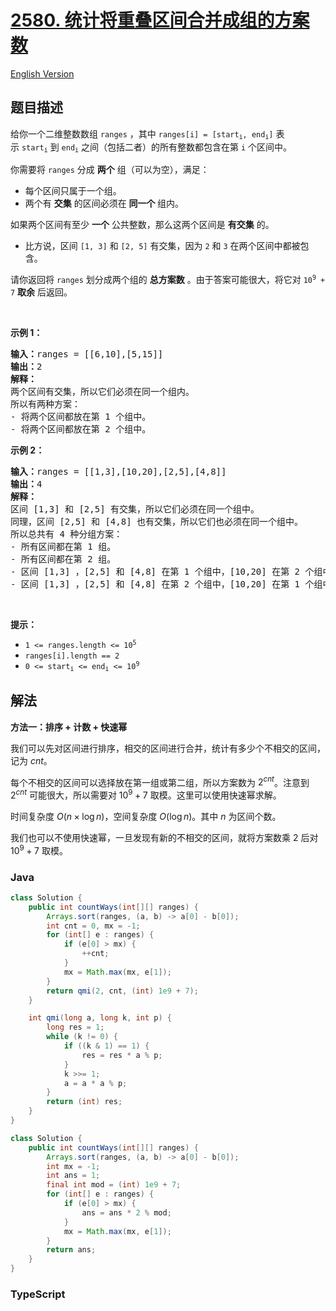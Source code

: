# [2580. 统计将重叠区间合并成组的方案数](https://leetcode.cn/problems/count-ways-to-group-overlapping-ranges)

[English Version](/solution/2500-2599/2580.Count%20Ways%20to%20Group%20Overlapping%20Ranges/README_EN.md)

## 题目描述

<!-- 这里写题目描述 -->

<p>给你一个二维整数数组&nbsp;<code>ranges</code>&nbsp;，其中&nbsp;<code>ranges[i] = [start<sub>i</sub>, end<sub>i</sub>]</code>&nbsp;表示&nbsp;<code>start<sub>i</sub></code>&nbsp;到&nbsp;<code>end<sub>i</sub></code>&nbsp;之间（包括二者）的所有整数都包含在第&nbsp;<code>i</code>&nbsp;个区间中。</p>

<p>你需要将&nbsp;<code>ranges</code>&nbsp;分成 <strong>两个</strong>&nbsp;组（可以为空），满足：</p>

<ul>
	<li>每个区间只属于一个组。</li>
	<li>两个有 <strong>交集</strong>&nbsp;的区间必须在 <strong>同一个&nbsp;</strong>组内。</li>
</ul>

<p>如果两个区间有至少 <strong>一个</strong>&nbsp;公共整数，那么这两个区间是 <b>有交集</b>&nbsp;的。</p>

<ul>
	<li>比方说，区间&nbsp;<code>[1, 3]</code> 和&nbsp;<code>[2, 5]</code>&nbsp;有交集，因为&nbsp;<code>2</code>&nbsp;和&nbsp;<code>3</code>&nbsp;在两个区间中都被包含。</li>
</ul>

<p>请你返回将 <code>ranges</code>&nbsp;划分成两个组的 <strong>总方案数</strong>&nbsp;。由于答案可能很大，将它对&nbsp;<code>10<sup>9</sup> + 7</code>&nbsp;<strong>取余</strong>&nbsp;后返回。</p>

<p>&nbsp;</p>

<p><strong>示例 1：</strong></p>

<pre><b>输入：</b>ranges = [[6,10],[5,15]]
<b>输出：</b>2
<b>解释：</b>
两个区间有交集，所以它们必须在同一个组内。
所以有两种方案：
- 将两个区间都放在第 1 个组中。
- 将两个区间都放在第 2 个组中。
</pre>

<p><strong>示例 2：</strong></p>

<pre><b>输入：</b>ranges = [[1,3],[10,20],[2,5],[4,8]]
<b>输出：</b>4
<b>解释：</b>
区间 [1,3] 和 [2,5] 有交集，所以它们必须在同一个组中。
同理，区间 [2,5] 和 [4,8] 也有交集，所以它们也必须在同一个组中。
所以总共有 4 种分组方案：
- 所有区间都在第 1 组。
- 所有区间都在第 2 组。
- 区间 [1,3] ，[2,5] 和 [4,8] 在第 1 个组中，[10,20] 在第 2 个组中。
- 区间 [1,3] ，[2,5] 和 [4,8] 在第 2 个组中，[10,20] 在第 1 个组中。
</pre>

<p>&nbsp;</p>

<p><strong>提示：</strong></p>

<ul>
	<li><code>1 &lt;= ranges.length &lt;= 10<sup>5</sup></code></li>
	<li><code>ranges[i].length == 2</code></li>
	<li><code>0 &lt;= start<sub>i</sub> &lt;= end<sub>i</sub> &lt;= 10<sup>9</sup></code></li>
</ul>

## 解法

**方法一：排序 + 计数 + 快速幂**

我们可以先对区间进行排序，相交的区间进行合并，统计有多少个不相交的区间，记为 $cnt$。

每个不相交的区间可以选择放在第一组或第二组，所以方案数为 $2^{cnt}$。注意到 $2^{cnt}$ 可能很大，所以需要对 $10^9 + 7$ 取模。这里可以使用快速幂求解。

时间复杂度 $O(n \times \log n)$，空间复杂度 $O(\log n)$。其中 $n$ 为区间个数。

我们也可以不使用快速幂，一旦发现有新的不相交的区间，就将方案数乘 $2$ 后对 $10^9 + 7$ 取模。

### **Java**

```java
class Solution {
    public int countWays(int[][] ranges) {
        Arrays.sort(ranges, (a, b) -> a[0] - b[0]);
        int cnt = 0, mx = -1;
        for (int[] e : ranges) {
            if (e[0] > mx) {
                ++cnt;
            }
            mx = Math.max(mx, e[1]);
        }
        return qmi(2, cnt, (int) 1e9 + 7);
    }

    int qmi(long a, long k, int p) {
        long res = 1;
        while (k != 0) {
            if ((k & 1) == 1) {
                res = res * a % p;
            }
            k >>= 1;
            a = a * a % p;
        }
        return (int) res;
    }
}
```

```java
class Solution {
    public int countWays(int[][] ranges) {
        Arrays.sort(ranges, (a, b) -> a[0] - b[0]);
        int mx = -1;
        int ans = 1;
        final int mod = (int) 1e9 + 7;
        for (int[] e : ranges) {
            if (e[0] > mx) {
                ans = ans * 2 % mod;
            }
            mx = Math.max(mx, e[1]);
        }
        return ans;
    }
}
```

### **TypeScript**
